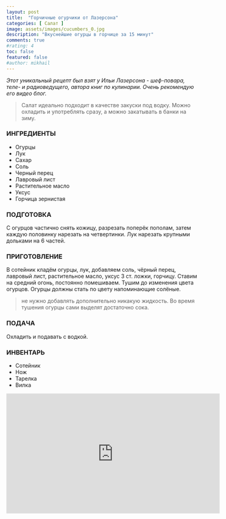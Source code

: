 ```yaml
---
layout: post
title:  "Горчичные огурчики от Лазерсона"
categories: [ Салат ]
image: assets/images/cucumbers_0.jpg
description: "Вкуснейшие огурцы в горчице за 15 минут"
comments: true
#rating: 4
toc: false
featured: false
#author: mikhail
---
```

*Этот уникальный рецепт был взят у Ильи Лазерсона - шеф-повара, теле- и радиоведущего, автора книг по кулинарии. Очень рекомендую его видео блог.*

>Салат идеально подходит в качестве закуски под водку. Можно охладить и употреблять сразу, а можно закатывать в банки на зиму.

### ИНГРЕДИЕНТЫ
* Огурцы
* Лук
* Сахар
* Соль
* Черный перец
* Лавровый лист
* Растительное масло
* Уксус
* Горчица зернистая

### ПОДГОТОВКА
С огурцов частично снять кожицу, разрезать поперёк пополам, затем каждую половинку нарезать на четвертинки. Лук нарезать крупными дольками на 6 частей.

### ПРИГОТОВЛЕНИЕ
В сотейник кладём огурцы, лук, добавляем соль, чёрный перец, лавровый лист, растительное масло, уксус 3 ст. ложки, горчицу. Ставим на средний огонь, постоянно помешиваем. Тушим до изменения цвета огурцов. Огурцы должны стать по цвету напоминающие солёные.

>не нужно добавлять дополнительно никакую жидкость. Во время тушения огурцы сами выделят достаточно сока.

### ПОДАЧА
Охладить и подавать с водкой.

### ИНВЕНТАРЬ
* Сотейник
* Нож
* Тарелка
* Вилка

<iframe width="560" height="315" src="https://www.youtube.com/embed/aoi1oftSBoY" frameborder="0" allow="accelerometer; autoplay; encrypted-media; gyroscope; picture-in-picture" allowfullscreen></iframe>